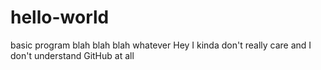 # hello-world
basic program blah blah blah whatever
Hey I kinda don't really care and I don't understand GitHub at all
